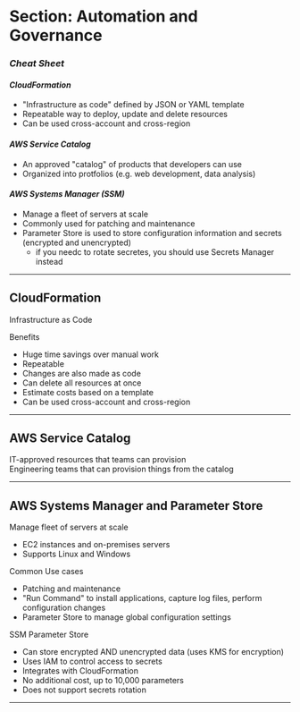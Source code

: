# **Section: Automation and Governance**

### *Cheat Sheet*

#### *CloudFormation*
* "Infrastructure as code" defined by JSON or YAML template
* Repeatable way to deploy, update and delete resources
* Can be used cross-account and cross-region

#### *AWS Service Catalog*
* An approved "catalog" of products that developers can use
* Organized into protfolios (e.g. web development, data analysis)

#### *AWS Systems Manager (SSM)*
* Manage a fleet of servers at scale
* Commonly used for patching and maintenance
* Parameter Store is used to store configuration information and secrets (encrypted and unencrypted)
  * if you needc to rotate secretes, you should use Secrets Manager instead

----
## **CloudFormation**
Infrastructure as Code

Benefits
* Huge time savings over manual work
* Repeatable
* Changes are also made as code
* Can delete all resources at once
* Estimate costs based on a template
* Can be used cross-account and cross-region

----
## **AWS Service Catalog**
IT-approved resources that teams can provision  
Engineering teams that can provision things from the catalog

----
## **AWS Systems Manager and Parameter Store**
Manage fleet of servers at scale
* EC2 instances and on-premises servers
* Supports Linux and Windows

Common Use cases
* Patching and maintenance
* "Run Command" to install applications, capture log files, perform configuration changes
* Parameter Store to manage global configuration settings

SSM Parameter Store
* Can store encrypted AND unencrypted data (uses KMS for encryption)
* Uses IAM to control access to secrets
* Integrates with CloudFormation
* No additional cost, up to 10,000 parameters
* Does not support secrets rotation

----
<style>
table {
  border-collapse: collapse;
  width: 100%;
}

th, td {
  text-align: left;
  padding: 8px;
}

th {
  background-color: #4CAF50;
}

</style>
